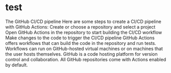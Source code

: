 # test

The GitHub CI/CD pipeline
Here are some steps to create a CI/CD pipeline with GitHub Actions: 
Create or choose a repository and select a project
Open GitHub Actions in the repository to start building the CI/CD workflow
Make changes to the code to trigger the CI/CD pipeline
GitHub Actions offers workflows that can build the code in the repository and run tests. Workflows can run on GitHub-hosted virtual machines or on machines that the user hosts themselves. 
GitHub is a code hosting platform for version control and collaboration. All GitHub repositories come with Actions enabled by default. 
